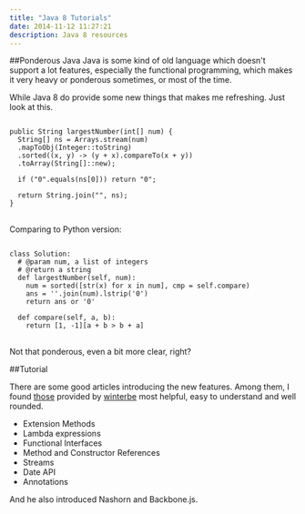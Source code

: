 ```yaml
---
title: "Java 8 Tutorials"
date: 2014-11-12 11:27:21
description: Java 8 resources
---
```


##Ponderous Java
Java is some kind of old language which doesn't support a lot features, especially the functional programming, which makes it very heavy or ponderous sometimes, or most of the time.

While Java 8 do provide some new things that makes me refreshing. Just look at this.

<pre>
<code>
public String largestNumber(int[] num) {
  String[] ns = Arrays.stream(num)
  .mapToObj(Integer::toString)
  .sorted((x, y) -> (y + x).compareTo(x + y))
  .toArray(String[]::new);

  if ("0".equals(ns[0])) return "0";

  return String.join("", ns);
}
</code>
</pre>

Comparing to Python version:

<pre>
<code>
class Solution:
  # @param num, a list of integers
  # @return a string
  def largestNumber(self, num):
    num = sorted([str(x) for x in num], cmp = self.compare)
    ans = ''.join(num).lstrip('0')
    return ans or '0'

  def compare(self, a, b):
    return [1, -1][a + b > b + a]
</code>
</pre>

Not that ponderous, even a bit more clear, right?

##Tutorial

There are some good articles introducing the new features. Among them, I found [those](https://github.com/winterbe/java8-tutorial) provided by [winterbe](https://github.com/winterbe) most helpful, easy to understand and well rounded.

* Extension Methods
* Lambda expressions
* Functional Interfaces
* Method and Constructor References
* Streams
* Date API
* Annotations

And he also introduced Nashorn and Backbone.js.
